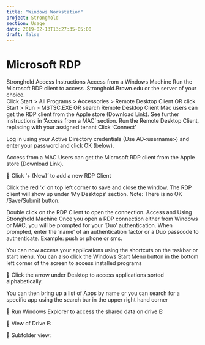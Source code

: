 ```yaml
---
title: "Windows Workstation"
project: Stronghold
section: Usage
date: 2019-02-13T13:27:35-05:00
draft: false
---
```


# Microsoft RDP

Stronghold Access Instructions
Access from a Windows Machine
Run the Microsoft RDP client to access <tenant>.Stronghold.Brown.edu or the server of your choice.  
Click Start > All Programs > Accessories > Remote Desktop Client 			OR click Start > Run > MSTSC.EXE
 OR search Remote Desktop Client
Mac users can get the RDP client from the Apple store (Download Link).  See further instructions in ‘Access from a MAC’ section.
Run the Remote Desktop Client, replacing <tenant> with your assigned tenant
Click ‘Connect’

Log in using your Active Directory credentials (Use AD\<username>) and enter your password and click OK (below).


Access from a MAC
Users can get the Microsoft RDP client from the Apple store (Download Link).



Click ‘+ (New)’ to add a new RDP Client


Click the red ‘x’ on top left corner to save and close the window. The RDP client will show up under ‘My Desktops’ section. Note: There is no OK /Save/Submit button.


Double click on the RDP Client to open the connection.
Access and Using Stronghold Machine
Once you open a RDP connection either from Windows or MAC, you will be prompted for your ‘Duo’  authentication.
When prompted, enter the ‘name’ of an authentication factor or a Duo passcode to authenticate. Example: push or phone or sms.

You can now access your applications using the shortcuts on the taskbar or start menu.
You can also click the Windows Start Menu button in the bottom left corner of the screen to access installed programs


Click the arrow under Desktop to access applications sorted alphabetically.


You can then bring up a list of Apps by name or you can search for a specific app using the search bar in the upper right hand corner




Run Windows Explorer to access the shared data on drive E:


View of Drive E:




Subfolder view:
